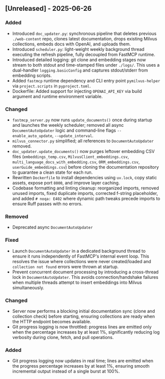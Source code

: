 ## [Unreleased] - 2025-06-26
### Added
- Introduced `doc_updater.py`: synchronous pipeline that deletes previous `./web-content` repo, clones latest documentation, drops existing Milvus collections, embeds docs with OpenAI, and uploads them.
- Introduced `scheduler.py`: light-weight weekly background thread executing the refresh pipeline, fully decoupled from FastMCP runtime.
- Introduced detailed logging: git clone and embedding stages now stream to both stdout and time-stamped files under `./logs/`. This uses a dual-handler `logging.basicConfig` and captures stdout/stderr from embedding scripts.
- Added `fastmcp` runtime dependency and CLI entry point `pymilvus-helper` via `project.scripts` in `pyproject.toml`.
- Dockerfile: Added support for injecting `OPENAI_API_KEY` via build argument and runtime environment variable.

### Changed
- `fastmcp_server.py` now runs `update_documents()` once during startup and launches the weekly scheduler; removed all async `DocumentAutoUpdater` logic and command-line flags `--enable_auto_update`, `--update_interval`.
- `milvus_connector.py` simplified; all references to `DocumentAutoUpdater` removed.
- `doc_updater.update_documents()` now purges leftover embedding CSV files (`embeddings_temp.csv`, `MilvusClient_embeddings.csv`, `multi_language_docs_with_embedding.csv`, `ORM_embeddings.csv`, `userGuide_embeddings.csv`) before cloning the documentation repository to guarantee a clean state for each run.
- Rewritten `Dockerfile` to install dependencies using `uv.lock`, copy static assets, expose port `8000`, and improve layer caching.
- Codebase formatting and linting cleanup: reorganized imports, removed unused imports, fixed duplicate imports, corrected f-string placeholder, and added `# noqa: E402` where dynamic path tweaks precede imports to ensure Ruff passes with no errors.

### Removed
- Deprecated async `DocumentAutoUpdater`

### Fixed
- Launch `DocumentAutoUpdater` in a dedicated background thread to ensure it runs independently of FastMCP's internal event loop. This resolves the issue where collections were never created/loaded and `collection not found` errors were thrown at startup.
- Prevent concurrent document processing by introducing a cross-thread lock in `DocumentAutoUpdater`. This avoids connection/handshake failures when multiple threads attempt to insert embeddings into Milvus simultaneously.

### Changed
- Server now performs a blocking initial documentation sync (clone and collection check) before starting, ensuring collections are ready when the HTTP endpoint becomes available.
- Git progress logging is now throttled: progress lines are emitted only when the percentage increases by at least 1%, significantly reducing log verbosity during clone, fetch, and pull operations.

### Added
- Git progress logging now updates in real time; lines are emitted when the progress percentage increases by at least 1%, ensuring smooth incremental output instead of a single burst at 100%.